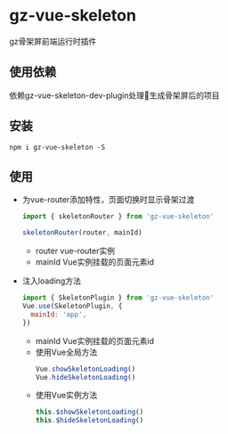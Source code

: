 # gz-vue-skeleton

gz骨架屏前端运行时插件

## 使用依赖
依赖gz-vue-skeleton-dev-plugin处理生成骨架屏后的项目

## 安装
`npm i gz-vue-skeleton -S`

## 使用
- 为vue-router添加特性，页面切换时显示骨架过渡
  ```js
  import { skeletonRouter } from 'gz-vue-skeleton'

  skeletonRouter(router, mainId)
  ```
  - router vue-router实例
  - mainId Vue实例挂载的页面元素id
  
- 注入loading方法
  ```js
  import { SkeletonPlugin } from 'gz-vue-skeleton'
  Vue.use(SkeletonPlugin, {
    mainId: 'app',
  })
  ```
  - mainId Vue实例挂载的页面元素id
  - 使用Vue全局方法
    ```js
    Vue.showSkeletonLoading()
    Vue.hideSkeletonLoading()
    ```
  - 使用Vue实例方法
    ```js
    this.$showSkeletonLoading()
    this.$hideSkeletonLoading()
    ```